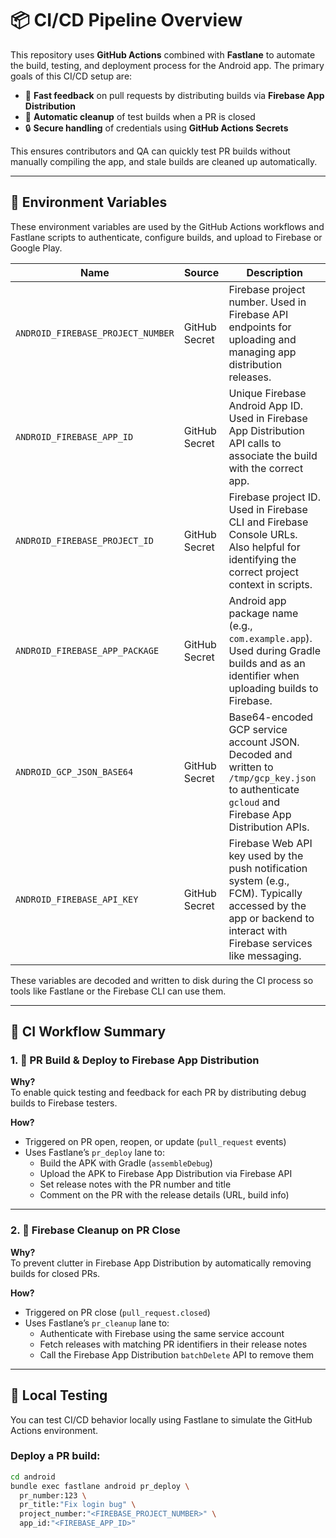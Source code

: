 # 📦 CI/CD Pipeline Overview

This repository uses **GitHub Actions** combined with **Fastlane** to automate the build, testing, and deployment process for the Android app. The primary goals of this CI/CD setup are:

- 🚀 **Fast feedback** on pull requests by distributing builds via **Firebase App Distribution**
- 🧹 **Automatic cleanup** of test builds when a PR is closed
- 🔒 **Secure handling** of credentials using **GitHub Actions Secrets**

This ensures contributors and QA can quickly test PR builds without manually compiling the app, and stale builds are cleaned up automatically.

---

## 🔧 Environment Variables

These environment variables are used by the GitHub Actions workflows and Fastlane scripts to authenticate, configure builds, and upload to Firebase or Google Play.

| Name                            | Source                | Description                                                                                                                                         |
|---------------------------------|-----------------------|-----------------------------------------------------------------------------------------------------------------------------------------------------|
| `ANDROID_FIREBASE_PROJECT_NUMBER`       | GitHub Secret  | Firebase project number. Used in Firebase API endpoints for uploading and managing app distribution releases.                                      |
| `ANDROID_FIREBASE_APP_ID`               | GitHub Secret | Unique Firebase Android App ID. Used in Firebase App Distribution API calls to associate the build with the correct app.                           |
| `ANDROID_FIREBASE_PROJECT_ID`           | GitHub Secret | Firebase project ID. Used in Firebase CLI and Firebase Console URLs. Also helpful for identifying the correct project context in scripts.          |
| `ANDROID_FIREBASE_APP_PACKAGE`          | GitHub Secret | Android app package name (e.g., `com.example.app`). Used during Gradle builds and as an identifier when uploading builds to Firebase.              |
| `ANDROID_GCP_JSON_BASE64`               | GitHub Secret         | Base64-encoded GCP service account JSON. Decoded and written to `/tmp/gcp_key.json` to authenticate `gcloud` and Firebase App Distribution APIs.   |                                                                |
| `ANDROID_FIREBASE_API_KEY`             | GitHub Secret         | Firebase Web API key used by the push notification system (e.g., FCM). Typically accessed by the app or backend to interact with Firebase services like messaging. |

These variables are decoded and written to disk during the CI process so tools like Fastlane or the Firebase CLI can use them.

---

## 🚀 CI Workflow Summary

### 1. 🔄 PR Build & Deploy to Firebase App Distribution

**Why?**  
To enable quick testing and feedback for each PR by distributing debug builds to Firebase testers.

**How?**
- Triggered on PR open, reopen, or update (`pull_request` events)
- Uses Fastlane’s `pr_deploy` lane to:
  - Build the APK with Gradle (`assembleDebug`)
  - Upload the APK to Firebase App Distribution via Firebase API
  - Set release notes with the PR number and title
  - Comment on the PR with the release details (URL, build info)

---

### 2. 🧹 Firebase Cleanup on PR Close

**Why?**  
To prevent clutter in Firebase App Distribution by automatically removing builds for closed PRs.

**How?**
- Triggered on PR close (`pull_request.closed`)
- Uses Fastlane’s `pr_cleanup` lane to:
  - Authenticate with Firebase using the same service account
  - Fetch releases with matching PR identifiers in their release notes
  - Call the Firebase App Distribution `batchDelete` API to remove them

---

## 🧪 Local Testing

You can test CI/CD behavior locally using Fastlane to simulate the GitHub Actions environment.

### Deploy a PR build:

```bash
cd android
bundle exec fastlane android pr_deploy \
  pr_number:123 \
  pr_title:"Fix login bug" \
  project_number:"<FIREBASE_PROJECT_NUMBER>" \
  app_id:"<FIREBASE_APP_ID>"